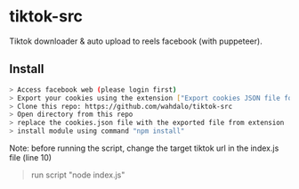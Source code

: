 # tiktok-src
Tiktok downloader &amp; auto upload to reels facebook (with puppeteer).

## Install
```bash
> Access facebook web (please login first)
> Export your cookies using the extension ["Export cookies JSON file for Puppeteer"](https://chrome.google.com/webstore/detail/%E3%82%AF%E3%83%83%E3%82%AD%E3%83%BCjson%E3%83%95%E3%82%A1%E3%82%A4%E3%83%AB%E5%87%BA%E5%8A%9B-for-puppet/nmckokihipjgplolmcmjakknndddifde)
> Clone this repo: https://github.com/wahdalo/tiktok-src
> Open directory from this repo
> replace the cookies.json file with the exported file from extension
> install module using command "npm install"
```

Note: before running the script, change the target tiktok url in the index.js file (line 10)
> run script "node index.js"
